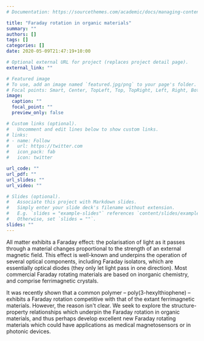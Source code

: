 ```yaml
---
# Documentation: https://sourcethemes.com/academic/docs/managing-content/

title: "Faraday rotation in organic materials"
summary: ""
authors: []
tags: []
categories: []
date: 2020-05-09T21:47:19+10:00

# Optional external URL for project (replaces project detail page).
external_link: ""

# Featured image
# To use, add an image named `featured.jpg/png` to your page's folder.
# Focal points: Smart, Center, TopLeft, Top, TopRight, Left, Right, BottomLeft, Bottom, BottomRight.
image:
  caption: ""
  focal_point: ""
  preview_only: false

# Custom links (optional).
#   Uncomment and edit lines below to show custom links.
# links:
# - name: Follow
#   url: https://twitter.com
#   icon_pack: fab
#   icon: twitter

url_code: ""
url_pdf: ""
url_slides: ""
url_video: ""

# Slides (optional).
#   Associate this project with Markdown slides.
#   Simply enter your slide deck's filename without extension.
#   E.g. `slides = "example-slides"` references `content/slides/example-slides.md`.
#   Otherwise, set `slides = ""`.
slides: ""
---
```

All matter exhibits a Faraday effect: the polarisation of light as it passes through a material changes proportional to the strength of an external magnetic field. This effect is well-known and underpins the operation of several optical components, including Faraday isolators, which are essentially optical diodes (they only let light pass in one direction). Most commercial Faraday rotating materials are based on inorganic chemistry, and comprise ferrimagnetic crystals.

It was recently shown that a common polymer – poly(3-hexylthiophene) – exhibits a Faraday rotation competitive with that of the extant ferrimagnetic materials. However, the reason isn't clear. We seek to explore the structure-property relationships which underpin the Faraday rotation in organic materials, and thus perhaps develop excellent new Faraday rotating materials which could have applications as medical magnetosensors or in photonic devices.
